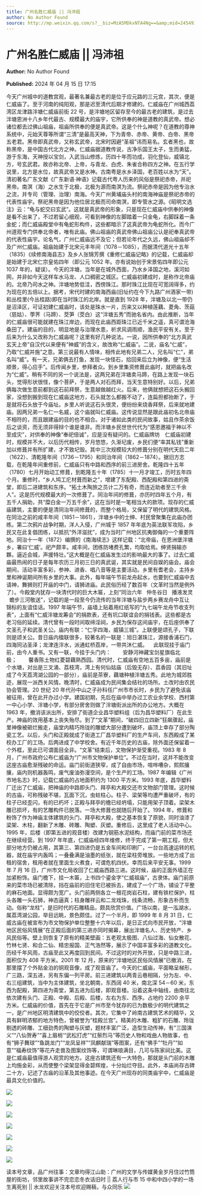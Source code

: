 ```yaml
---
title: 广州名胜仁威庙 || 冯沛祖
author: No Author Found
source: http://mp.weixin.qq.com/s?__biz=MzA5MDkxNTA4Ng==&amp;mid=2454914963&amp;idx=1&amp;sn=367b991f71f429324091298050de3163&amp;chksm=87a3cff2b0d446e4b06874c6d9f9198cbbcf824839a21159c482f3bb5fa4ae422317b6cec054#rd
---
```


# 广州名胜仁威庙 || 冯沛祖

**Author:** No Author Found

**Published:** 2024 年 04 月 15 日 17:15

今天广州城中的道教宫观，最著名兼最古老的是位于应元路的三元宫，其次，便是仁威庙了。至于河南的纯阳观，那是迟至清代后期才修建的。仁威庙在广州城西荔湾区龙津路泮塘仁威庙前街 22 号，是泮塘地区留存至今的最古老的建筑，是过去泮塘恩洲十八乡年代最古、规模最大的庙宇，它所供奉的神是道教的真武帝。想必诸位都去过佛山祖庙，祖庙所供奉的便是真武帝。这是个什么神呢？在道教的尊神系统中，元始天尊等所谓“三清”是最高天神，下为青帝、赤帝、黄帝、白帝、黑帝五老君。黑帝即真武帝，又称玄武帝，北宋时因避“圣祖”讳而易名。玄者黑也，故称黑帝，是中国古代北方之神。仁威庙据道教传说，古净乐国王太子，生而勇猛，游于东海，天神授以宝剑，入武当山修炼，历四十年而功成，羽化登仙，威镇北方，号玄武君。故亦称北帝、上帝，与青龙、白虎、朱雀合称四方之神。在五行学说里，北方是水位，故真武帝又是水神。古南粤是水乡泽国，老百姓以水为“天”。清初著名广东文献《广东新语·神语》记载古代粤人历来的风俗是祭祀赤帝，并祀黑帝。南溟（海）之水生于北极，北极为源而南溟为流。祭祀赤帝是因为他专治水之流，并专司（管理、治理）南海。今天广州黄埔庙头村的南海神庙是祭祀赤帝的代表性庙宇。祭祀黑帝是因为他位居北极而司命南溟，即专管水之源。《昭明文选注》云：“龟与蛇交曰玄武”。这就是真武帝的形象，只是现在仁威庙中供奉的神像是看不出来了，不过若留心细观，可看到神像的左脚踏着一只金龟，右脚踩着一条金蛇；而仁威庙殿堂中有龟蛇形构件，这些都暗示了这真武帝为龟蛇所化。而今广州道观专门供奉北帝者，唯有此庙。佛山祖庙的真武帝佛山祖庙公认是祀奉真武帝的代表性庙宇。论名气，广州仁威庙远不及它；但若论年代之久远，佛山祖庙却不及广州仁威庙。祖庙始建于北宋元丰年间（1078－1085），而据清代道光十五年（1835）《续修南海县志》及乡人张锦芳撰《重修仁威庙记略》的记载，仁威庙却是始建于北宋仁宗皇佑四年（即公元 1052 年。亦有说始创于宋景佑四年即公元 1037 年的，疑误）。今天的泮塘，当年是在城外西面，乃水乡泽国之地，溪河如网，并非如今天这样车水马龙、人口稠密之城区。仁威庙初建成时，是称作北帝庙的。北帝乃司水之神。泮塘地势低洼，西傍珠江。那时珠江比现在可宽阔得多，约为现在的五倍以上。据考，宋代时建的南海西庙(旧址约在今下九路广州酒家一带)和丛桂里(今丛桂路)即在当时珠江的北岸。就是直到 1928 年，泮塘及以北一带仍是沼泽区，可证初建仁威庙时，该处是珠水一片，历来又以种植莲藕、菱角、茨菇（慈姑）、荸荠（马蹄）、茭笋（茭白）这“泮塘五秀”而驰名省内。由此推断，当年的仁威庙很可能就建在珠江岸边，而现在此庙西距珠江已近千米之遥，真可谓沧海桑田了。建庙的目的，明显地是与治理水患，祈求风调雨顺，渔民平安有关。至于后来为什么又改称为仁威庙呢？这里有好几种说法。一说，因所供奉的“北方真武玄天上帝”自汉代以来便有“神威”的含义，故改称“仁威庙”。二说，庙名“仁威”，乃取“仁威并施”之意。第三说最有人情味，相传此地有兄弟二人，兄名叫“仁”，弟名叫“威”。有一天，兄弟俩去打鱼，发现一块怪石，拾回来后立为神像，便“生活顺景，得心应手”。后传闻乡里，参拜者众。到乡里集资修葺此庙时，就把庙名改为“仁威”。稍有不同的另一个说法是，这两兄弟在泮塘卖马蹄，在路上发现一块石头，觉得形状很怪，像个菩萨，于是两人对石而拜，当天生意特别好。以后，兄弟俩每次做生意前都到这石前拜祭，生意越做越红火。后来，他俩就想把这石头搬回家，没想到搬到现在仁威庙这地方，石头就怎么都搬不动了，连扁担都抬断了，于是就将石头放于今庙址。乡里人听说这石头很灵，便纷纷来烧香拜祭，后来就地建庙。因两兄弟一名仁一名威，这个庙就叫仁威庙。这传说显然是跟此庙初名北帝庙不相符的，而且跟建庙的目的也不相合。对于诸如此类的民间故事，姑且作茶余饭后之谈资，而无须非得辩个谁是谁非。而泮塘乡民世世代代为“感恩邀福于神以不至成灾”，对供奉的神像“奉祀倍诚”，应是没有疑问的。仁威庙牌坊　仁威庙初建时，规模并不大，以后历代相传，岁月悠悠，久渐圮废，乡民们便“率其私钱”重新加以修葺并有所扩建，才不致圮毁。其中三次规模较大的修葺分别在明代天启二年（1622）、清乾隆年间（1736－1795）和同治年间（1862－1874）。据旧方志载，在乾隆年间重修前，仁威庙只有中路和西序的前三进房舍。乾隆四十五年（1780）七月开始动工修葺，到乾隆五十年（1785）十一月才竣工，历时五年四个月。重修时，“乡人鸠工庀材葺而新之”，增建了东配殿、西配殿和第四进的斋堂，即后二进建筑和东序。“拓土木陶旅之员计二万有奇，而连近助者至三千余人”。这是历代规模最大的一次修葺了。同治年间的修葺，亦历时四年五个月，有五千人捐助，共“糜白金一万五千余”，这在当时是一笔相当大的款项。现存的仁威庙建筑，主要的便是清同治年间修葺的，而整个格局，又保留了明代的建筑风格。在同治之前的咸丰年间（1851－1861），泮塘乡中的士绅、村民曾聚集在此庙办团练。第二次鸦片战争时期，洋人入侵，广州城于 1857 年年底为英法联军攻陷，乡民又在此复倡团练，以抵抗“外洋滋扰”，成为当时广州地区抗夷御侮的一个重要阵地。同治十一年（1872）编撰的《南海续志》这样记载：“北帝庙，在恩洲堡泮塘乡，署曰‘仁威’。祀产颇丰。咸丰间，团练防堵费孔繁，均取给焉。绅贤捐输亦夥。逼近会城，声援特壮。”这大概是在仁威庙发生过的影响最大的事了。过去仁威庙最热闹的日子是每年农历三月初三日的真武诞，其实就是民间自娱的庙会。庙会期间，活动丰富多彩，参神、进香、唱八音等是主要活动。乡里有耆老会，主持乡里和神诞期间所有乡里的大事。此外，每年端午节前龙舟起水，也要到仁威庙中去请神，舞狮则打开庙的中门，请狮进庙。此民俗历经了数百年（文革时当然是例外了）。今殿堂内犹存一块清代时的巨大木匾，上刻“同治六年   仲冬谷日   播液发灵   蟾步三河敬送”，记载的是一段至今仍流传的当年泮塘与盐步两乡赛龙舟中互让锦标的友谊佳话。1997 年端午节，庙墙上贴着用红纸写的“九七端午龙舟节收支列表”，上面有“仁威泮塘龙筹会”的捐款表，还有坑口联谊会的捐钱表。这些都是古老习俗的延续。清代曾有一段时间取缔淫祠，乡民为保存这间庙宇，在后座供奉了文圣孔子和武圣关公。庙内有联：“仁孚四海，威镇三城”。上联便是颂孔子，下联则是颂关公。昔日庙内楹联很多，较著名的一联是：旭日湛珠江，源接香浦石门，四海同沾圣泽；龙津连泮水，派通虹桥荔岸，一带共沐仁威。   
此联现挂于庙门前，由今人重书。又有一联，今挂于头门内：        安静河神藏宝剑星旗临北极；        馨香陈土物红菱碧藕熟西园。清代时，仁威庙有空地五百多亩，庙前是个水塘，对出是三叉涌、荔枝湾，湾上有何仙姑庙（后毁无存）、荔香园（其旧址成了今天荔湾湖公园的一部分），庙前是茶寮，藕塘种植泮塘五秀。此地为城郊胜迹，展现一派西关风情。晚清时，仁威庙成为民间集会结社的场所。土改时由农民协会管理。20 世纪 20 年代孙中山之子孙科任广州市市长时，乡民为了避免该庙被征用，曾在此开办过小学。建国初期，先后在庙中举办过工农业余学校、西村第一中心小学、泮塘小学，有部分房舍则做了泮塘街派出所的办公地方。大概在 1963 年，撤消该派出所，安排了街道企业昌华塑料组（后为昌华塑料厂）在此生产。神庙的效用基本上丧失殆尽。到了“文革”期间，“破四旧立四新”狂飙骤起，庙里神像被砸烂搬走，庙堂内精巧玲珑的雕塑大部分遭到破坏，庙顶上幸存了部分陶瓷工艺。以后，头门和正殿就成了街道工厂昌华塑料厂的生产车间，东西殿成了某校办工厂的工场。后两进成了中学校舍。有近千年历史的古庙，除外面还保留着一个外框，至此已可谓面目全非。“文革”结束后，文物保护渐受重视。1983 年 8 月，广州市政府公布仁威庙为“广州市文物保护单位”。不过在当时，这并不能改变这座古庙愈渐残破的命运。庙门前街道狭窄，成了自由市场，喧哗嘈杂，熙熙攘攘，庙内则机器轰鸣，废气废油弥漫空间，是个生产的工场。1987 年编辑《广州市地名志》时，记载仁威庙的占地面积约为 1300 平方米。1993 年底，昌华塑料厂迁出了仁威庙，把神庙的中路即头门、拜亭和大殿交还市文物部门管理。这时候的古庙，可称残破不堪，瓦面下沉，虫蛀柱心。柱子、梁架等均遭严重破坏，有的柱子已经歪闪，有的已朽坏；正殿与拜亭的檐已经坍塌，只能用架子顶着。梁架木雕已损坏，有的艺雕构件已脱落。一场大修葺也就随后开始了。1994 年，修葺和粉饰了作为神庙主体建筑的头门、拜亭和大殿，使之基本恢复了原貌，同时油漆了梁架、木柱，翻新了木雕、砖雕、陶塑、灰塑。重修后，这里成了老人活动中心。1995 年，后楼（即第五进的观音楼）改建为钢筋水泥结构，而庙门前的菜市场还在继续经营。到 1997 年年底，仁威庙经四年维修，终于完成了第一期工程，但大部分地方仍被占用，其第三、第四进仍是五金车间和印刷厂，一台台高速运转的机器，就在庙宇内轰鸣；一叠叠满是油墨的纸张，就在梁柱旁堆放。一些地方成了出租的宿舍，租用者就在里面生火煮食，可谓危机四伏。幸而后来平安无事。1999 年 7 月 16 日，广州市文化局收回了仁威庙西路三进。这时候，庙的正面外墙正在加紧粉饰。庙门檐下，挂一木匾，上书四个鎏金字“仁威祖庙”，古隶体。庙门前原来的菜市场已被清除，挡在庙前的旧住宅已被拆去，建成了一个广场，铺设了平整的麻石地面。显得颇为宽广。头门前两侧各立一根花岗岩石柱，建有铁栏保护，柱头各雕一头石狮，神态逼真；柱身雕祥云和二龙戏珠，线条流畅，形象古朴而生动。俗称“龙柱”，是旧时代的石雕精品，颇具欣赏价值。广场以南，是一泓湖水，属荔湾湖公园，举目远眺，景色颇佳。过了一个半月，即 1999 年 8 月 31 日，仁威古庙在被宣布为市文物保护单位整整十六年以后，是日正式向市民开放，“泮塘地区民俗风情展”在正殿后面的第三进亦同时揭幕，展出泮塘名人、历史特产、乡风民俗等。壁上则恢复了原有的精美壁画：五老观太极图、八仙过海、仙女散花、竹林七贤、和合二仙、精忠报国、正气浩然等，展示了中国丰富多彩的道教文化。历经千年风雨，古庙至此又再度回到民间。不过这时的对外开放，只是中路三进，面积仅为 408 平方米。2001 年 12 月，原来的“泮塘地区民俗风情展”已撤消，在那里摆了个外贴金泊的铜观音像，成了观音庙了。今天的仁威庙，平面略呈梯形，广三路，深五进，另有东偏一列平房。前三进建筑以两青云巷相隔，分为左、中、右三组建筑，当中为主体建筑，坐北朝南，东西阔 40 米，南北深 54－60 米，东西为配殿，第四进为斋堂，第五进为后楼，即观音楼。沿着这条中轴线，由南往北依次建有头门、正殿、中殿、后殿、后楼，左右为东、西序。占地约 2200 余平方米。仁威庙的价值，首先在于它是广州市至今犹存的已为数极少的明代建筑之一，是广州地区明清建筑中的佼佼者。其次，它集中了岭南古建筑艺术的精华，又具有鲜明浓郁的地方特色，曾被誉为“桂殿兰宫”。精美的木雕、粗犷的石雕、玲珑剔透的砖雕、工细劲秀的陶塑与灰塑，题材丰富广泛，造型生动传神，有“三国演义”“八仙贺寿”“喜上眉梢’“武松打虎”“红鬃烈马”等历史人物和戏曲人物故事，也有“狮子舞球”“鱼跳龙门”“龙凤呈祥”“凤麒献瑞”等图案，还有“佛手”“牡丹”“如意”“福寿纹饰”等花卉走兽及图案纹饰等，可谓琳琅满目，几可与陈家祠比美。这是仁威庙最值得游人观赏的地方。这座古建筑还有一大特色，那就是头门前的木雕上均施金彩，从而使整个梁架显得金碧辉煌，十分灿烂夺目。此外，本庙尚存古碑二十方，记述了古庙的沿革及其他事迹。在今天广州现存的同类庙宇中，仁威庙是最具文化价值的。

![](https://mmbiz.qpic.cn/mmbiz_jpg/PJWG74pLsMbspmK48dU4ibJg3SjCsysvib9sGQs6KteibkmdbB6Hia3hmBDpGlpATiayaI2SK9M9z6frkvPkPIr7zow/640?from=appmsg)

![](https://mmbiz.qpic.cn/mmbiz_jpg/PJWG74pLsMbspmK48dU4ibJg3SjCsysvibjSAARogIUDQWBjoiaxLrEhibuT1FoJElibYBHsEmsjsQgb5HPp0rUqaXw/640?from=appmsg)

![](https://mmbiz.qpic.cn/mmbiz_png/bL2iaicTYdZn6F8Hxll5jPXsYmGj4ia8JO1BCO1dMKSyELibia9m6FwoTntGQSdjhyGHgPCz6RHQA65dia5tOGWIp4jg/640?wx_fmt=png&from=appmsg)

![](https://mmbiz.qpic.cn/mmbiz_jpg/PJWG74pLsMbspmK48dU4ibJg3SjCsysvibqXrLFCfE6IIiccAvyX1tX7vjmF5X56HSaVvTKuhylVB0QpuQgV36XKg/640?from=appmsg)

![](https://mmbiz.qpic.cn/mmbiz_gif/bL2iaicTYdZn4TDynqXEtuCJJTzfOwEzbqIwVBqhwvQBgTojIRkll32QeQWrG4a8iacaABf6jA8ZUYEnZrb5EJicpg/640?wx_fmt=gif&from=appmsg)

![](https://mmbiz.qpic.cn/mmbiz_png/bL2iaicTYdZn4gpOLWtDPY8EicDKLMFt6x76vHtGXosDE0UFw3sXmjBVFwNG7Nlhj8xA4j7cy89ibkX3IcIvhcEic3w/640?wx_fmt=png&from=appmsg)

![](https://mmbiz.qpic.cn/mmbiz_jpg/PJWG74pLsMbspmK48dU4ibJg3SjCsysvibRQPFZibm8icqlZibge6LH8RB8hGibrEPka7t57iadOiaJ2aiaacvFd7r057OQ/640?from=appmsg)

读本号文章，品广州往事：文章均得江山助：广州的文学与传媒黄金岁月住过竹筒屋的街坊，邻里故事讲不完恋恋冬衣话旧时 || 荔人行与市 15 中和中四小学的一场生离死别 || 水龙欢迎关注本号欢迎赐稿，与众同乐
![](https://mmbiz.qpic.cn/mmbiz_gif/PJWG74pLsMY4kze1RswORlwIruFfBicEYeomLV8Tjs3AO8zO5OIk2usXQ2wZOicfrAxou4MXF2OLDPUcfQiafn3SA/640?wx_fmt=gif&tp=webp&wxfrom=5&wx_lazy=1)
